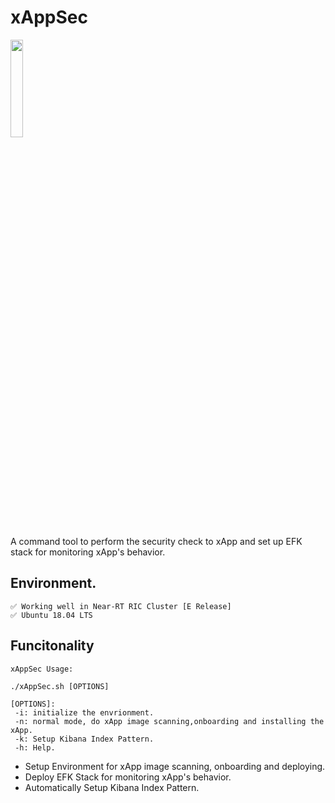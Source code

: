 # xAppSec 
<div align="left">
<img src=https://user-images.githubusercontent.com/30616512/163117059-1aec6465-81c5-4946-97be-d76b365a79d2.png  width="20%" height="20%"  />
</div>

A command tool to perform the security check to xApp and set up EFK stack for monitoring xApp's behavior.

## Environment.
```
✅ Working well in Near-RT RIC Cluster [E Release]
✅ Ubuntu 18.04 LTS
```

## Funcitonality

```
xAppSec Usage:

./xAppSec.sh [OPTIONS]

[OPTIONS]:
 -i: initialize the envrionment.
 -n: normal mode, do xApp image scanning,onboarding and installing the xApp.
 -k: Setup Kibana Index Pattern.
 -h: Help.
```

- Setup Environment for xApp image scanning, onboarding and deploying.
- Deploy EFK Stack for monitoring xApp's behavior.
- Automatically Setup Kibana Index Pattern.